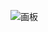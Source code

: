 ![画板](https://cdn.nlark.com/yuque/0/2025/jpeg/2639475/1736311646538-d4beed16-6693-4398-a2d2-d52ea1be242e.jpeg)

